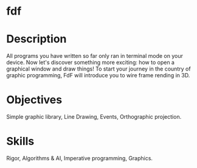 # fdf

# Description
All programs you have written so far only ran in terminal mode on your device. Now let's discover something more exciting: how to open a graphical window and draw things! To start your journey in the country of graphic programming, FdF will introduce you to wire frame rending in 3D.

# Objectives
Simple graphic library, 
Line Drawing,
Events,
Orthographic projection.

# Skills
Rigor,
Algorithms & AI,
Imperative programming,
Graphics.
